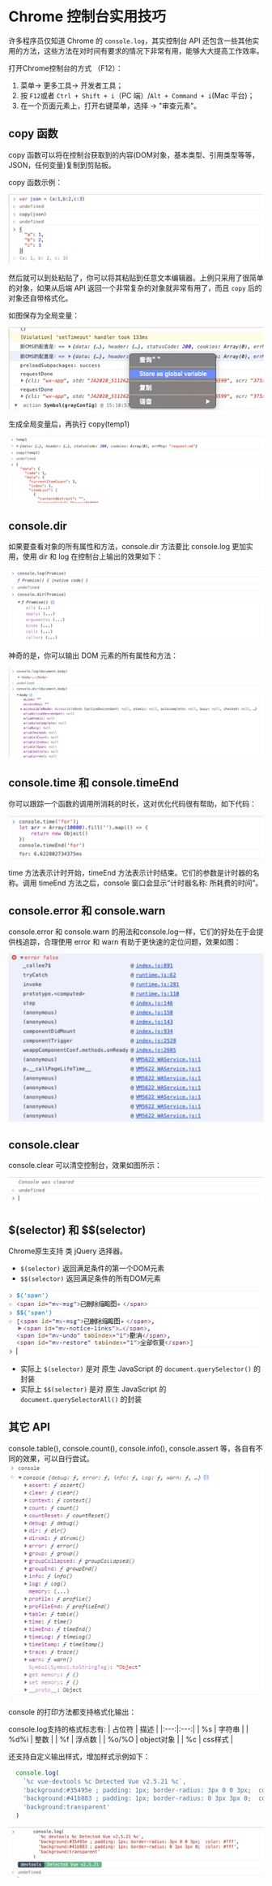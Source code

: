 # Chrome 控制台实用技巧

许多程序员仅知道 Chrome 的 `console.log`，其实控制台 API 还包含一些其他实用的方法，这些方法在对时间有要求的情况下非常有用，能够大大提高工作效率。

打开Chrome控制台的方式 （F12）：

1. 菜单-> 更多工具-> 开发者工具；
2. 按 `F12`或者 `Ctrl + Shift + i`（PC 端）/`Alt + Command + i`(Mac 平台)；
3. 在一个页面元素上，打开右键菜单，选择 -> "审查元素"。

## copy 函数

copy 函数可以将在控制台获取到的内容(DOM对象，基本类型、引用类型等等，JSON，任何变量)复制到剪贴板。

copy 函数示例：

![copy](../../assets/copy_abj7utbsq.jpg)

然后就可以到处粘贴了，你可以将其粘贴到任意文本编辑器。上例只采用了很简单的对象，如果从后端 API 返回一个非常复杂的对象就非常有用了，而且 `copy` 后的对象还自带格式化。

如图保存为全局变量：

![2021-01-05 下午3.26.45](../../assets/2021-01-05%20下午3.26.45.png)

生成全局变量后，再执行 copy(temp1)

![copy-temp-variable](../../assets/copy-temp-variable.jpg)

## console.dir

如果要查看对象的所有属性和方法，console.dir 方法要比 console.log 更加实用，使用 dir 和 log 在控制台上输出的效果如下：

![dir-object](../../assets/dir-object.jpg)

神奇的是，你可以输出 DOM 元素的所有属性和方法：

![consoledir](../../assets/consoledir.jpg)

## console.time 和 console.timeEnd

你可以跟踪一个函数的调用所消耗的时长，这对优化代码很有帮助，如下代码：

![time](/assets/time.jpg)

time 方法表示计时开始，timeEnd 方法表示计时结束。它们的参数是计时器的名称。调用 timeEnd 方法之后，console 窗口会显示“计时器名称: 所耗费的时间”。

## console.error 和 console.warn

console.error 和 console.warn 的用法和console.log一样，它们的好处在于会提供栈追踪，合理使用 error 和 warn 有助于更快速的定位问题，效果如图：

![20210105151939](../../assets/20210105151939.jpg)

## console.clear

console.clear 可以清空控制台，效果如图所示：

![20210105151158](../../assets/20210105151158.jpg)

## \$(selector) 和 $$(selector)

Chrome原生支持 类 jQuery 选择器。

- `$(selector)` 返回满足条件的第一个DOM元素
- `$$(selector)` 返回满足条件的所有DOM元素

![252049231079473](../../assets/252049231079473.jpg)

- 实际上 `$(selector)` 是对 原生 JavaScript 的 `document.querySelector()` 的封装
- 实际上 `$$(selector)` 是对 原生 JavaScript 的 `document.querySelectorAll()` 的封装

## 其它 API

console.table(), console.count(), console.info(), console.assert 等，各自有不同的效果，可以自行尝试。
![console-all](../../assets/console-all.png)

console 的打印方法都支持格式化输出：

console.log支持的格式标志有:
| 占位符  |  描述 |
|:---:|:---:|
| %s  |  字符串 |
| %d%i  |  整数 |
| %f  |  浮点数 |
| %o/%O  |  object对象 |
| %c  |  css样式 |

还支持自定义输出样式，增加样式示例如下：

```js
  console.log(
    `%c vue-devtools %c Detected Vue v2.5.21 %c`,
    'background:#35495e ; padding: 1px; border-radius: 3px 0 0 3px;  color: #fff',
    'background:#41b883 ; padding: 1px; border-radius: 0 3px 3px 0;  color: #fff',
    'background:transparent'
  )
```

![console-style](../../assets/console-style.jpg)
